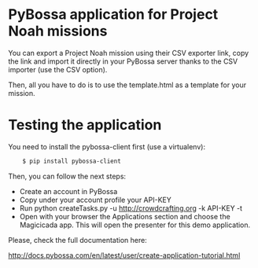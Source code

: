 PyBossa application for Project Noah missions
=============================================

You can export a Project Noah mission using their CSV exporter link, copy the
link and import it directly in your PyBossa server thanks to the CSV importer
(use the CSV option).

Then, all you have to do is to use the template.html as a template for your
mission.

Testing the application
=======================

You need to install the pybossa-client first (use a virtualenv):

```bash
    $ pip install pybossa-client
```
Then, you can follow the next steps:

*  Create an account in PyBossa
*  Copy under your account profile your API-KEY
*  Run python createTasks.py -u http://crowdcrafting.org -k API-KEY -t
*  Open with your browser the Applications section and choose the Magicicada app. This will open the presenter for this demo application.

Please, check the full documentation here:

http://docs.pybossa.com/en/latest/user/create-application-tutorial.html
